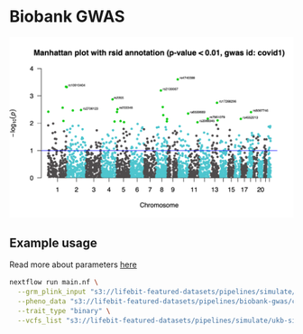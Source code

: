 # Biobank GWAS

![](bin/covid_1_manhattan.png)

## Example usage
Read more about parameters [here](https://github.com/lifebit-ai/biobank-gwas/docs/usage_and_parameters.md)

```bash
nextflow run main.nf \
  --grm_plink_input "s3://lifebit-featured-datasets/pipelines/simulate/ukb-simulated-results/simulated_hapgen-100000ind-updated.merged.*{bed,bim,fam}" \
  --pheno_data "s3://lifebit-featured-datasets/pipelines/biobank-gwas/cb_binary_pheno.phe" \
  --trait_type "binary" \
  --vcfs_list "s3://lifebit-featured-datasets/pipelines/simulate/ukb-simulated-results/vcfs_ukbio.csv" \
```
